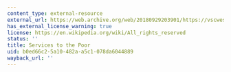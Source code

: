 ```yaml
---
content_type: external-resource
external_url: https://web.archive.org/web/20180929203901/https://vscwest.org/about-us/core-values/service-to-the-poor/
has_external_license_warning: true
license: https://en.wikipedia.org/wiki/All_rights_reserved
status: ''
title: Services to the Poor
uid: b0ed66c2-5a10-482a-a5c1-078da6044889
wayback_url: ''
---
```

